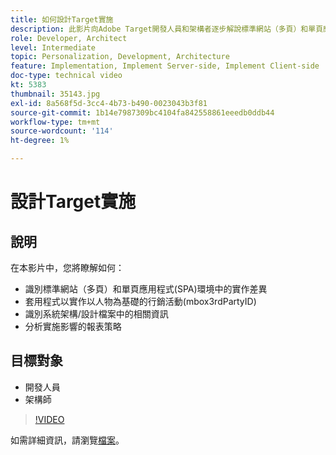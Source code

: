 ```yaml
---
title: 如何設計Target實施
description: 此影片向Adobe Target開發人員和架構者逐步解說標準網站（多頁）和單頁應用程式(SPA)環境中的實作差異。 瞭解如何套用程式來實施以人物為基礎的促銷活動(mbox3rdPartyID)、識別系統架構/設計檔案中的相關資訊，以及分析實施影響的報表策略。
role: Developer, Architect
level: Intermediate
topic: Personalization, Development, Architecture
feature: Implementation, Implement Server-side, Implement Client-side
doc-type: technical video
kt: 5383
thumbnail: 35143.jpg
exl-id: 8a568f5d-3cc4-4b73-b490-0023043b3f81
source-git-commit: 1b14e7987309bc4104fa842558861eeedb0ddb44
workflow-type: tm+mt
source-wordcount: '114'
ht-degree: 1%

---
```


# 設計Target實施

## 說明

在本影片中，您將瞭解如何：

* 識別標準網站（多頁）和單頁應用程式(SPA)環境中的實作差異
* 套用程式以實作以人物為基礎的行銷活動(mbox3rdPartyID)
* 識別系統架構/設計檔案中的相關資訊
* 分析實施影響的報表策略

## 目標對象

* 開發人員
* 架構師

>[!VIDEO](https://video.tv.adobe.com/v/35143/?quality=12)

如需詳細資訊，請瀏覽[檔案](https://experienceleague.adobe.com/docs/target/using/implement-target/implementing-target.html?lang=en)。

